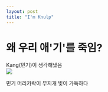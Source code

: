 ```yaml
---
layout: post
title: "I'm Knulp"
---
```


<h1>왜 우리 애'기'를 죽임?</h1>
Kang(민기)이 생각해냈음




<div class="img">

  <img src="https://github.com/user-attachments/assets/1e27672f-2654-487e-ae1b-35c398a0c1a6">
  
</div>



<div class="txt">

  민기 머리카락이 무지개 빛이 가득하다
  
</div>


